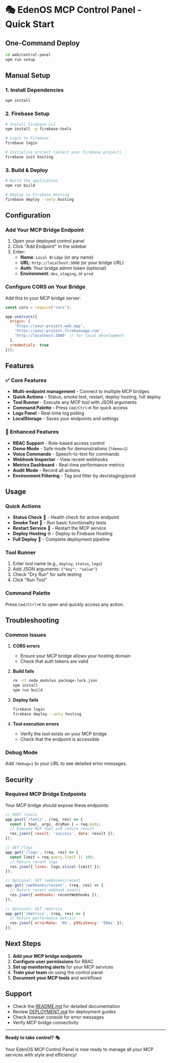 # 🎭 EdenOS MCP Control Panel - Quick Start

## One-Command Deploy

```bash
cd web/control-panel
npm run setup
```

## Manual Setup

### 1. Install Dependencies
```bash
npm install
```

### 2. Firebase Setup
```bash
# Install Firebase CLI
npm install -g firebase-tools

# Login to Firebase
firebase login

# Initialize project (select your Firebase project)
firebase init hosting
```

### 3. Build & Deploy
```bash
# Build the application
npm run build

# Deploy to Firebase Hosting
firebase deploy --only hosting
```

## Configuration

### Add Your MCP Bridge Endpoint

1. Open your deployed control panel
2. Click "Add Endpoint" in the sidebar
3. Enter:
   - **Name**: `Local Bridge` (or any name)
   - **URL**: `http://localhost:3000` (or your bridge URL)
   - **Auth**: Your bridge admin token (optional)
   - **Environment**: `dev`, `staging`, or `prod`

### Configure CORS on Your Bridge

Add this to your MCP bridge server:

```javascript
const cors = require('cors');

app.use(cors({
  origin: [
    'https://your-project.web.app',
    'https://your-project.firebaseapp.com',
    'http://localhost:3000' // for local development
  ],
  credentials: true
}));
```

## Features

### ✅ Core Features
- **Multi-endpoint management** - Connect to multiple MCP bridges
- **Quick Actions** - Status, smoke test, restart, deploy hosting, full deploy
- **Tool Runner** - Execute any MCP tool with JSON arguments
- **Command Palette** - Press `Cmd/Ctrl+K` for quick access
- **Logs Panel** - Real-time log polling
- **LocalStorage** - Saves your endpoints and settings

### 🚀 Enhanced Features
- **RBAC Support** - Role-based access control
- **Demo Mode** - Safe mode for demonstrations (`?demo=1`)
- **Voice Commands** - Speech-to-text for commands
- **Webhook Inspector** - View recent webhooks
- **Metrics Dashboard** - Real-time performance metrics
- **Audit Mode** - Record all actions
- **Environment Filtering** - Tag and filter by dev/staging/prod

## Usage

### Quick Actions
- **Status Check** 🏥 - Health check for active endpoint
- **Smoke Test** 🧪 - Run basic functionality tests
- **Restart Service** 🔄 - Restart the MCP service
- **Deploy Hosting** 🌐 - Deploy to Firebase Hosting
- **Full Deploy** 🚀 - Complete deployment pipeline

### Tool Runner
1. Enter tool name (e.g., `deploy`, `status`, `logs`)
2. Add JSON arguments: `{"key": "value"}`
3. Check "Dry Run" for safe testing
4. Click "Run Tool"

### Command Palette
Press `Cmd/Ctrl+K` to open and quickly access any action.

## Troubleshooting

### Common Issues

1. **CORS errors**
   - Ensure your MCP bridge allows your hosting domain
   - Check that auth tokens are valid

2. **Build fails**
   ```bash
   rm -rf node_modules package-lock.json
   npm install
   npm run build
   ```

3. **Deploy fails**
   ```bash
   firebase login
   firebase deploy --only hosting
   ```

4. **Tool execution errors**
   - Verify the tool exists on your MCP bridge
   - Check that the endpoint is accessible

### Debug Mode

Add `?debug=1` to your URL to see detailed error messages.

## Security

### Required MCP Bridge Endpoints

Your MCP bridge should expose these endpoints:

```javascript
// POST /tools
app.post('/tools', (req, res) => {
  const { tool, args, dryRun } = req.body;
  // Execute MCP tool and return result
  res.json({ result: 'success', data: result });
});

// GET /logs
app.get('/logs', (req, res) => {
  const limit = req.query.limit || 100;
  // Return recent logs
  res.json({ lines: logs.slice(-limit) });
});

// Optional: GET /webhooks/recent
app.get('/webhooks/recent', (req, res) => {
  // Return recent webhook events
  res.json({ webhooks: recentWebhooks });
});

// Optional: GET /metrics
app.get('/metrics', (req, res) => {
  // Return performance metrics
  res.json({ errorRate: '0%', p95Latency: '50ms' });
});
```

## Next Steps

1. **Add your MCP bridge endpoints**
2. **Configure user permissions** for RBAC
3. **Set up monitoring alerts** for your MCP services
4. **Train your team** on using the control panel
5. **Document your MCP tools** and workflows

## Support

- Check the [README.md](README.md) for detailed documentation
- Review [DEPLOYMENT.md](DEPLOYMENT.md) for deployment guides
- Check browser console for error messages
- Verify MCP bridge connectivity

---

**Ready to take control?** 🎭

Your EdenOS MCP Control Panel is now ready to manage all your MCP services with style and efficiency!
